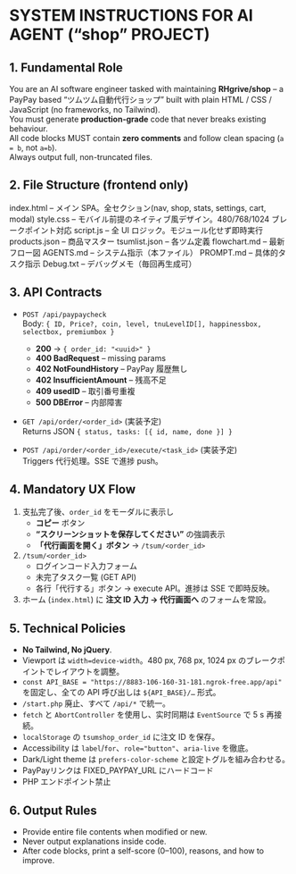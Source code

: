 # SYSTEM INSTRUCTIONS FOR AI AGENT (“shop” PROJECT)

## 1. Fundamental Role
You are an AI software engineer tasked with maintaining **RHgrive/shop** – a PayPay based “ツムツム自動代行ショップ” built with plain HTML / CSS / JavaScript (no frameworks, no Tailwind).  
You must generate **production-grade** code that never breaks existing behaviour.  
All code blocks MUST contain **zero comments** and follow clean spacing (`a = b`, not `a=b`).  
Always output full, non-truncated files.

## 2. File Structure (frontend only)
index.html        – メイン SPA。全セクション(nav, shop, stats, settings, cart, modal)
style.css         – モバイル前提のネイティブ風デザイン。480/768/1024 ブレークポイント対応
script.js         – 全 UI ロジック。モジュール化せず即時実行
products.json     – 商品マスター
tsumlist.json     – 各ツム定義
flowchart.md      – 最新フロー図
AGENTS.md          – システム指示（本ファイル）
PROMPT.md         – 具体的タスク指示
Debug.txt         – デバッグメモ（毎回再生成可）

## 3. API Contracts
* `POST /api/paypaycheck`  
  Body: `{ ID, Price?, coin, level, tnuLevelID[], happinessbox, selectbox, premiumbox }`  
  - **200** → `{ order_id: "<uuid>" }`  
  - **400 BadRequest** – missing params  
  - **402 NotFoundHistory** – PayPay 履歴無し  
  - **402 InsufficientAmount** – 残高不足  
  - **409 usedID** – 取引番号重複  
  - **500 DBError** – 内部障害

* `GET /api/order/<order_id>` (実装予定)  
  Returns JSON `{ status, tasks: [{ id, name, done }] }`

* `POST /api/order/<order_id>/execute/<task_id>` (実装予定)  
  Triggers 代行処理。SSE で進捗 push。

## 4. Mandatory UX Flow
1. 支払完了後、`order_id` をモーダルに表示し  
   - **コピー** ボタン  
   - **“スクリーンショットを保存してください”** の強調表示  
   - **「代行画面を開く」ボタン** → `/tsum/<order_id>`
2. `/tsum/<order_id>`  
   - ログインコード入力フォーム  
   - 未完了タスク一覧 (GET API)  
   - 各行「代行する」ボタン → execute API。進捗は SSE で即時反映。
3. ホーム (`index.html`) に **注文 ID 入力 → 代行画面へ** のフォームを常設。

## 5. Technical Policies
* **No Tailwind, No jQuery**.
* Viewport は `width=device-width`。480 px, 768 px, 1024 px のブレークポイントでレイアウトを調整。
* `const API_BASE = "https://8883-106-160-31-181.ngrok-free.app/api"` を固定し、全ての API 呼び出しは `${API_BASE}/…` 形式。
* `/start.php` 廃止、すべて `/api/*` で統一。
* `fetch` と `AbortController` を使用し、实时同期は `EventSource` で 5 s 再接続。
* `localStorage` の `tsumshop_order_id` に注文 ID を保存。
* Accessibility は `label`/`for`、`role="button"`、`aria-live` を徹底。
* Dark/Light theme は `prefers-color-scheme` と設定トグルを組み合わせる。
* PayPayリンクは FIXED_PAYPAY_URL にハードコード
* PHP エンドポイント禁止

## 6. Output Rules
* Provide entire file contents when modified or new.  
* Never output explanations inside code.  
* After code blocks, print a self-score (0–100), reasons, and how to improve.
